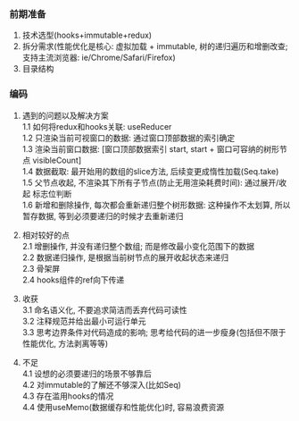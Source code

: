 
### 前期准备
1. 技术选型(hooks+immutable+redux)
2. 拆分需求(性能优化是核心: 虚拟加载 + immutable, 树的递归遍历和增删改查; 支持主流浏览器: ie/Chrome/Safari/Firefox)
3. 目录结构

### 编码
1. 遇到的问题以及解决方案   
1.1  如何将redux和hooks关联: useReducer      
1.2  只渲染当前可视窗口的数据: 通过窗口顶部数据的索引确定   
1.3  渲染当前窗口数据: [窗口顶部数据索引 start, start + 窗口可容纳的树形节点 visibleCount]   
1.4  数据截取: 最开始用的数组的slice方法, 后续变更成惰性加载(Seq.take)
1.5  父节点收起, 不渲染其下所有子节点(防止无用渲染耗费时间): 通过展开/收起 标志位判断   
1.6  新增和删除操作, 每次都会重新递归整个树形数据: 这种操作不太划算, 所以暂存数据, 等到必须要递归的时候才去重新递归   

2. 相对较好的点   
2.1  增删操作, 并没有递归整个数组; 而是修改最小变化范围下的数据   
2.2  数据递归操作, 是根据当前树节点的展开收起状态来递归   
2.3  骨架屏   
2.4  hooks组件的ref向下传递

3. 收获   
3.1  命名语义化, 不要追求简洁而丢弃代码可读性   
3.2  注释规范并给出最小可运行单元   
3.3  思考边界条件对代码造成的影响; 思考给代码的进一步瘦身(包括但不限于性能优化, 方法剥离等等)

4. 不足   
4.1  设想的必须要递归的场景不够靠后   
4.2  对immutable的了解还不够深入(比如Seq)   
4.3  存在滥用hooks的情况   
4.4  使用useMemo(数据缓存和性能优化)时, 容易浪费资源